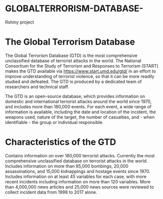 # GLOBALTERRORISM-DATABASE-
 Rshiny project 
# The Global Terrorism Database
The Global Terrorism Database (GTD) is the most comprehensive unclassified database of terrorist attacks in the world. The National Consortium for the Study of Terrorism and Responses to Terrorism (START) makes the GTD available via https://www.start.umd.edu/gtd/ in an effort to improve understanding of terrorist violence, so that it can be more readily studied and defeated. The GTD is produced by a dedicated team of researchers and technical staff.


The GTD is an open-source database, which provides information on domestic and international terrorist attacks around the world since 1970, and includes more than 180,000 events. For each event, a wide range of information is available, including the date and location of the incident, the weapons used, nature of the target, the number of casualties, and - when identifiable - the group or individual responsible.


# Characteristics of the GTD
Contains information on over 180,000 terrorist attacks.
Currently the most comprehensive unclassified database on terrorist attacks in the world.
Includes information on more than 95,000 bombings, 20,000 assassinations, and 15,000 kidnappings and hostage events since 1970.
Includes information on at least 45 variables for each case, with more recent incidents including information on more than 120 variables.
More than 4,000,000 news articles and 25,000 news sources were reviewed to collect incident data from 1998 to 2017 alone.
